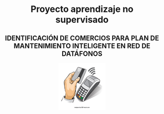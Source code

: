 <div align="center">
  <h1>Proyecto aprendizaje no supervisado</h1>
  <h2>IDENTIFICACIÓN DE COMERCIOS PARA PLAN DE MANTENIMIENTO INTELIGENTE EN RED DE DATÁFONOS</h2>
  <img src="Datafono.jpg" alt="Texto alternativo" width="30%">
</div>



